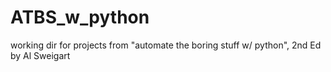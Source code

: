 # ATBS_w_python
working dir for projects from "automate the boring stuff w/ python", 2nd Ed by Al Sweigart
